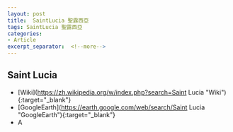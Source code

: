 ```yaml
---
layout: post
title:  SaintLucia 聖露西亞
tags: SaintLucia 聖露西亞 
categories:
- Article
excerpt_separator:  <!--more-->
---
```

## Saint Lucia 
- [Wiki](https://zh.wikipedia.org/w/index.php?search=Saint Lucia "Wiki"){:target="_blank"} 
- [GoogleEarth](https://earth.google.com/web/search/Saint Lucia "GoogleEarth"){:target="_blank"} 
- A 


